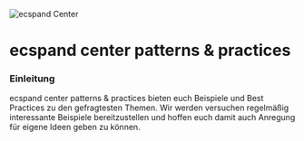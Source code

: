 ![ecspand Center](http://www.d-velop.de/wp-content/uploads/ecspand_3cols.png) 

# ecspand center patterns & practices #


### Einleitung ###

ecspand center patterns & practices bieten euch Beispiele und Best Practices zu den gefragtesten Themen. Wir werden versuchen regelmäßig interessante Beispiele bereitzustellen und hoffen euch damit auch Anregung für eigene Ideen geben zu können.